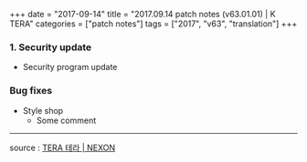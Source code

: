 +++
date = "2017-09-14"
title = "2017.09.14 patch notes (v63.01.01) | K TERA"
categories = ["patch notes"]
tags = ["2017", "v63", "translation"]
+++

### 1. Security update
- Security program update

### Bug fixes
- Style shop
  - Some comment

----

source : [TERA 테라 | NEXON](http://tera.nexon.com/news/update/view.aspx?n4articlesn=297)

